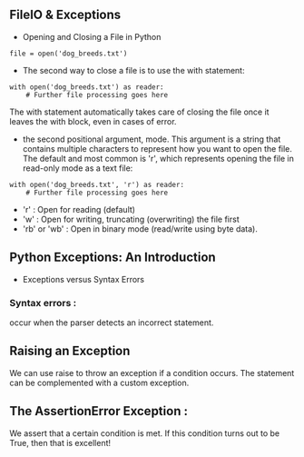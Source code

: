 ## FileIO & Exceptions

- Opening and Closing a File in Python

```
file = open('dog_breeds.txt')
```

- The second way to close a file is to use the with statement:

```
with open('dog_breeds.txt') as reader:
    # Further file processing goes here
 ```   
  The with statement automatically takes care of closing the file once it leaves the with block, even in cases of error.

- the second positional argument, mode. This argument is a string that contains multiple characters to represent how you want to open the file. The default and most common is 'r', which represents opening the file in read-only mode as a text file:

```
with open('dog_breeds.txt', 'r') as reader:
    # Further file processing goes here
```

- 'r' :	Open for reading (default)
- 'w' :	Open for writing, truncating (overwriting) the file first
- 'rb' or 'wb'	 : Open in binary mode (read/write using byte data).


## Python Exceptions: An Introduction
- Exceptions versus Syntax Errors
### Syntax errors :
 occur when the parser detects an incorrect statement.

## Raising an Exception
We can use raise to throw an exception if a condition occurs. The statement can be complemented with a custom exception.

## The AssertionError Exception :
We assert that a certain condition is met. If this condition turns out to be True, then that is excellent! 